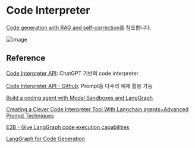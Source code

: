 # Code Interpreter

[Code generation with RAG and self-correction](https://github.com/langchain-ai/langgraph/blob/main/docs/docs/tutorials/code_assistant/langgraph_code_assistant.ipynb)를 참조합니다.

![image](https://github.com/user-attachments/assets/fc509eda-97ca-4994-8e47-6252764e4413)


## Reference

[Code Interpreter API](https://blog.langchain.dev/code-interpreter-api/): ChatGPT 기반의 code interpreter

[Code Interpreter API - Github](https://github.com/shroominic/codeinterpreter-api/tree/main): Prompt등 다수의 예제 활용 가능


[Build a coding agent with Modal Sandboxes and LangGraph](https://modal.com/docs/examples/agent)

[Creating a Clever Code Interpreter Tool With Langchain agents+Advanced Prompt Techniques](https://medium.com/latinxinai/creating-a-clever-code-interpreter-tool-with-langchain-agents-advanced-prompt-techniques-3d7b493cc580)

[E2B - Give LangGraph code execution capabilities](https://e2b-blog.framer.website/blog/langgraph-with-code-interpreter-guide-with-code)

[LangGraph for Code Generation](https://blog.langchain.dev/code-execution-with-langgraph/)

